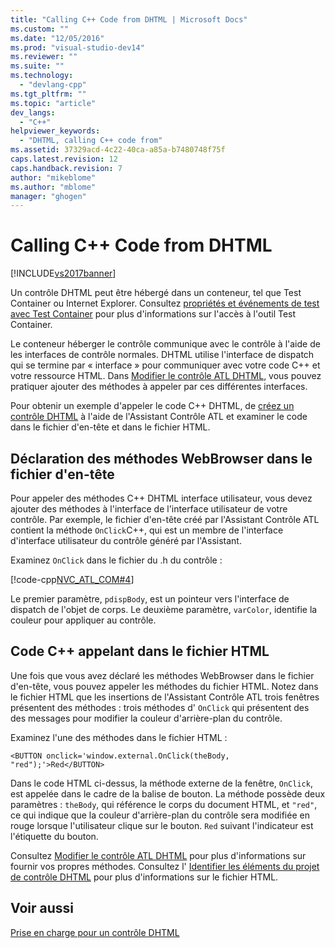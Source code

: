 ```yaml
---
title: "Calling C++ Code from DHTML | Microsoft Docs"
ms.custom: ""
ms.date: "12/05/2016"
ms.prod: "visual-studio-dev14"
ms.reviewer: ""
ms.suite: ""
ms.technology: 
  - "devlang-cpp"
ms.tgt_pltfrm: ""
ms.topic: "article"
dev_langs: 
  - "C++"
helpviewer_keywords: 
  - "DHTML, calling C++ code from"
ms.assetid: 37329acd-4c22-40ca-a85a-b7480748f75f
caps.latest.revision: 12
caps.handback.revision: 7
author: "mikeblome"
ms.author: "mblome"
manager: "ghogen"
---
```

# Calling C++ Code from DHTML
[!INCLUDE[vs2017banner](../assembler/inline/includes/vs2017banner.md)]

Un contrôle DHTML peut être hébergé dans un conteneur, tel que Test Container ou Internet Explorer.  Consultez [propriétés et événements de test avec Test Container](../mfc/testing-properties-and-events-with-test-container.md) pour plus d'informations sur l'accès à l'outil Test Container.  
  
 Le conteneur héberger le contrôle communique avec le contrôle à l'aide de les interfaces de contrôle normales.  DHTML utilise l'interface de dispatch qui se termine par « interface » pour communiquer avec votre code C\+\+ et votre ressource HTML.  Dans [Modifier le contrôle ATL DHTML](../atl/modifying-the-atl-dhtml-control.md), vous pouvez pratiquer ajouter des méthodes à appeler par ces différentes interfaces.  
  
 Pour obtenir un exemple d'appeler le code C\+\+ DHTML, de [créez un contrôle DHTML](../atl/creating-an-atl-dhtml-control.md) à l'aide de l'Assistant Contrôle ATL et examiner le code dans le fichier d'en\-tête et dans le fichier HTML.  
  
## Déclaration des méthodes WebBrowser dans le fichier d'en\-tête  
 Pour appeler des méthodes C\+\+ DHTML interface utilisateur, vous devez ajouter des méthodes à l'interface de l'interface utilisateur de votre contrôle.  Par exemple, le fichier d'en\-tête créé par l'Assistant Contrôle ATL contient la méthode `OnClick`C\+\+, qui est un membre de l'interface d'interface utilisateur du contrôle généré par l'Assistant.  
  
 Examinez `OnClick` dans le fichier du .h du contrôle :  
  
 [!code-cpp[NVC_ATL_COM#4](../atl/codesnippet/CPP/calling-cpp-code-from-dhtml_1.h)]  
  
 Le premier paramètre, `pdispBody`, est un pointeur vers l'interface de dispatch de l'objet de corps.  Le deuxième paramètre, `varColor`, identifie la couleur pour appliquer au contrôle.  
  
## Code C\+\+ appelant dans le fichier HTML  
 Une fois que vous avez déclaré les méthodes WebBrowser dans le fichier d'en\-tête, vous pouvez appeler les méthodes du fichier HTML.  Notez dans le fichier HTML que les insertions de l'Assistant Contrôle ATL trois fenêtres présentent des méthodes : trois méthodes d' `OnClick` qui présentent des des messages pour modifier la couleur d'arrière\-plan du contrôle.  
  
 Examinez l'une des méthodes dans le fichier HTML :  
  
 `<BUTTON onclick='window.external.OnClick(theBody, "red");'>Red</BUTTON>`  
  
 Dans le code HTML ci\-dessus, la méthode externe de la fenêtre, `OnClick`, est appelée dans le cadre de la balise de bouton.  La méthode possède deux paramètres : `theBody`, qui référence le corps du document HTML, et `"red"`, ce qui indique que la couleur d'arrière\-plan du contrôle sera modifiée en rouge lorsque l'utilisateur clique sur le bouton.  `Red` suivant l'indicateur est l'étiquette du bouton.  
  
 Consultez [Modifier le contrôle ATL DHTML](../atl/modifying-the-atl-dhtml-control.md) pour plus d'informations sur fournir vos propres méthodes.  Consultez l' [Identifier les éléments du projet de contrôle DHTML](../atl/identifying-the-elements-of-the-dhtml-control-project.md) pour plus d'informations sur le fichier HTML.  
  
## Voir aussi  
 [Prise en charge pour un contrôle DHTML](../atl/atl-support-for-dhtml-controls.md)